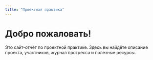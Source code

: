 ```yaml
---
title: "Проектная практика"
---
```


# Добро пожаловать!

Это сайт-отчёт по проектной практике. Здесь вы найдёте описание проекта, участников, журнал прогресса и полезные ресурсы.
